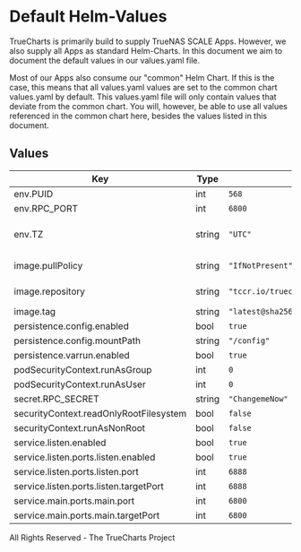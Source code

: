 # Default Helm-Values

TrueCharts is primarily build to supply TrueNAS SCALE Apps.
However, we also supply all Apps as standard Helm-Charts. In this document we aim to document the default values in our values.yaml file.

Most of our Apps also consume our "common" Helm Chart.
If this is the case, this means that all values.yaml values are set to the common chart values.yaml by default. This values.yaml file will only contain values that deviate from the common chart.
You will, however, be able to use all values referenced in the common chart here, besides the values listed in this document.

## Values

| Key | Type | Default | Description |
|-----|------|---------|-------------|
| env.PUID | int | `568` |  |
| env.RPC_PORT | int | `6800` |  |
| env.TZ | string | `"UTC"` | Set the container timezone |
| image.pullPolicy | string | `"IfNotPresent"` | image pull policy |
| image.repository | string | `"tccr.io/truecharts/aria2-pro"` | image repository |
| image.tag | string | `"latest@sha256:6c0ddcc7be4da69ac146ff3153df727a5818f733636a1c4d9b78ccffd6106a23"` | image tag |
| persistence.config.enabled | bool | `true` |  |
| persistence.config.mountPath | string | `"/config"` |  |
| persistence.varrun.enabled | bool | `true` |  |
| podSecurityContext.runAsGroup | int | `0` |  |
| podSecurityContext.runAsUser | int | `0` |  |
| secret.RPC_SECRET | string | `"ChangemeNow"` |  |
| securityContext.readOnlyRootFilesystem | bool | `false` |  |
| securityContext.runAsNonRoot | bool | `false` |  |
| service.listen.enabled | bool | `true` |  |
| service.listen.ports.listen.enabled | bool | `true` |  |
| service.listen.ports.listen.port | int | `6888` |  |
| service.listen.ports.listen.targetPort | int | `6888` |  |
| service.main.ports.main.port | int | `6800` |  |
| service.main.ports.main.targetPort | int | `6800` |  |

All Rights Reserved - The TrueCharts Project
